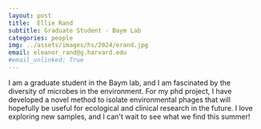 ```yaml
---
layout: post
title:  Ellie Rand
subtitle: Graduate Student - Baym Lab
categories: people
img: ../assets/images/hs/2024/erand.jpg
email: eleanor_rand@g.harvard.edu
#email_unlinked: True
---
```


I am a graduate student in the Baym lab, and I am fascinated by the diversity  of microbes in the environment. For my phd project, I have developed a novel method to isolate environmental phages that will hopefully be useful for ecological and clinical research in the future. I love exploring new samples, and I can't wait to see what we find this summer!
